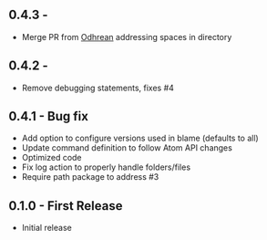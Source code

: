 ## 0.4.3 -
* Merge PR from [Odhrean](https://github.com/Odhrean) addressing spaces in directory

## 0.4.2 -
* Remove debugging statements, fixes #4

## 0.4.1 - Bug fix
* Add option to configure versions used in blame (defaults to all)
* Update command definition to follow Atom API changes
* Optimized code
* Fix log action to properly handle folders/files
* Require path package to address #3

## 0.1.0 - First Release
* Initial release

